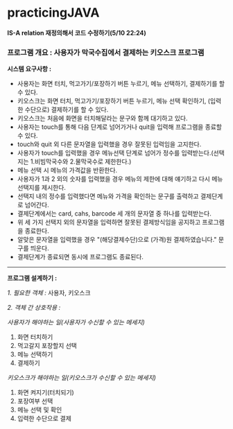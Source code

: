 # practicingJAVA
**IS-A relation 재정의해서 코드 수정하기(5/10 22:24)**

### 프로그램 개요 : 사용자가 막국수집에서 결제하는 키오스크 프로그램

**시스템 요구사항 :**
+ 사용자는 화면 터치, 먹고가기/포장하기 버튼 누르기, 메뉴 선택하기, 결제하기를 할 수 있다.
+ 키오스크는 화면 터치, 먹고가기/포장하기 버튼 누르기, 메뉴 선택 확인하기, (입력한 수단으로) 결제하기를 할 수 있다.
+ 키오스크는 처음에 화면을 터치해달라는 문구와 함께 대기하고 있다.
+ 사용자는 touch를 통해 다음 단계로 넘어가거나 quit을 입력해 프로그램을 종료할 수 있다.
+ touch와 quit 외 다른 문자열을 입력했을 경우 잘못된 입력임을 고지한다.
+ 사용자가 touch를 입력했을 경우 메뉴선택 단계로 넘어가 정수를 입력받는다.(선택지는 1.비빔막국수와 2.물막국수로 제한한다.)
+ 메뉴 선택 시 메뉴의 가격값을 반환한다.
+ 사용자가 1과 2 외의 숫자를 입력했을 경우 메뉴의 제한에 대해 얘기하고 다시 메뉴 선택지를 제시한다.
+ 선택지 내의 정수를 입력했다면 메뉴와 가격을 확인하는 문구를 출력하고 결제단계로 넘어간다.
+ 결제단계에서는 card, cahs, barcode 세 개의 문자열 중 하나를 입력받는다.
+ 위 세 가지 선택지 외의 문자열을 입력하면 잘못된 결제방식임을 공지하고 프로그램을 종료한다.
+ 알맞은 문자열을 입력했을 경우 "(해당결제수단)으로 (가격)원 결제하였습니다." 문구를 띄운다.
+ 결제단계가 종료되면 동시에 프로그램도 종료된다.
-----
**프로그램 설계하기 :**


_1. 필요한 객체 :_ 사용자, 키오스크


_2. 객체 간 상호작용 :_

_사용자가 해야하는 일(사용자가 수신할 수 있는 메세지)_

1) 화면 터치하기
2) 먹고갈지 포장할지 선택
3) 메뉴 선택하기
4) 결제하기

_키오스크가 해야하는 일(키오스크가 수신할 수 있는 메세지)_

1) 화면 켜지기(터치되기)
2) 포장여부 선택
3) 메뉴 선택 및 확인
4) 입력한 수단으로 결제

